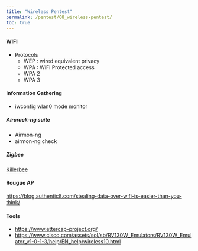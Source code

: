 ```yaml
---
title: "Wireless Pentest"
permalink: /pentest/08_wireless-pentest/
toc: true
---
```

#### WIFI
- Protocols
  - WEP : wired equivalent privacy
  - WPA : WiFi Protected access 
  - WPA 2
  - WPA 3
  
#### Information Gathering 
- iwconfig wlan0 mode monitor
##### Aircrack-ng suite
- Airmon-ng
- airmon-ng check

##### Zigbee
[Killerbee](https://github.com/riverloopsec/killerbee)


#### Rougue AP
https://blog.authentic8.com/stealing-data-over-wifi-is-easier-than-you-think/


#### Tools
- https://www.ettercap-project.org/
- https://www.cisco.com/assets/sol/sb/RV130W_Emulators/RV130W_Emulator_v1-0-1-3/help/EN_help/wireless10.html

